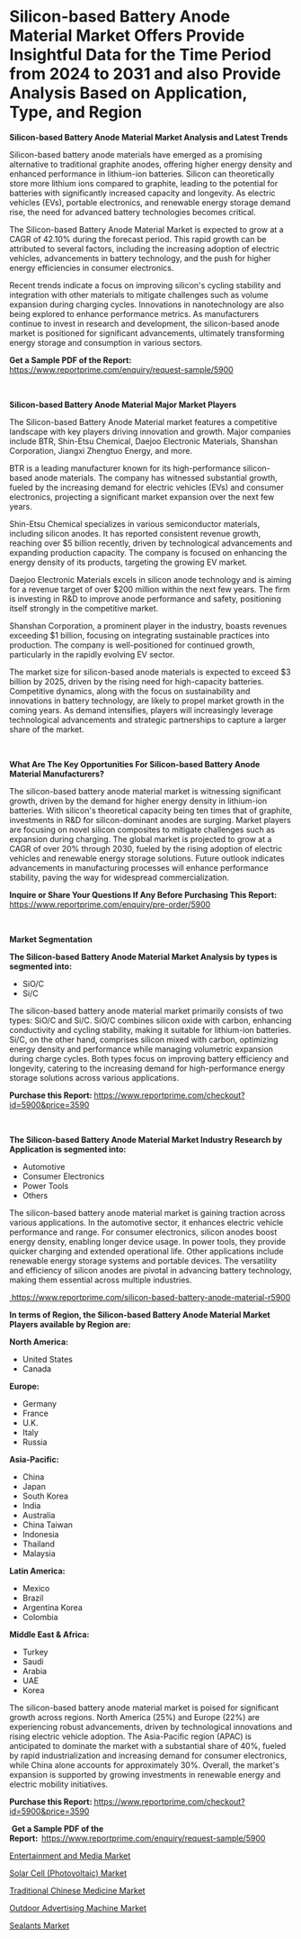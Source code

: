 <p><h1>Silicon-based Battery Anode Material Market Offers Provide Insightful Data for the Time Period from 2024 to 2031 and also Provide Analysis Based on Application, Type, and Region</h1></p><p><strong>Silicon-based Battery Anode Material Market Analysis and Latest Trends</strong></p>
<p><p>Silicon-based battery anode materials have emerged as a promising alternative to traditional graphite anodes, offering higher energy density and enhanced performance in lithium-ion batteries. Silicon can theoretically store more lithium ions compared to graphite, leading to the potential for batteries with significantly increased capacity and longevity. As electric vehicles (EVs), portable electronics, and renewable energy storage demand rise, the need for advanced battery technologies becomes critical.</p><p>The Silicon-based Battery Anode Material Market is expected to grow at a CAGR of 42.10% during the forecast period. This rapid growth can be attributed to several factors, including the increasing adoption of electric vehicles, advancements in battery technology, and the push for higher energy efficiencies in consumer electronics. </p><p>Recent trends indicate a focus on improving silicon's cycling stability and integration with other materials to mitigate challenges such as volume expansion during charging cycles. Innovations in nanotechnology are also being explored to enhance performance metrics. As manufacturers continue to invest in research and development, the silicon-based anode market is positioned for significant advancements, ultimately transforming energy storage and consumption in various sectors.</p></p>
<p><strong>Get a Sample PDF of the Report:&nbsp;</strong> <a href="https://www.reportprime.com/enquiry/request-sample/5900?utm_campaign=115&utm_medium=2&utm_source=Github&utm_content=ia&utm_term=15112024&utm_id=silicon-based-battery-anode-material">https://www.reportprime.com/enquiry/request-sample/5900</a></p>
<p>&nbsp;</p>
<p><strong>Silicon-based Battery Anode Material Major Market Players</strong></p>
<p><p>The Silicon-based Battery Anode Material market features a competitive landscape with key players driving innovation and growth. Major companies include BTR, Shin-Etsu Chemical, Daejoo Electronic Materials, Shanshan Corporation, Jiangxi Zhengtuo Energy, and more.</p><p>BTR is a leading manufacturer known for its high-performance silicon-based anode materials. The company has witnessed substantial growth, fueled by the increasing demand for electric vehicles (EVs) and consumer electronics, projecting a significant market expansion over the next few years.</p><p>Shin-Etsu Chemical specializes in various semiconductor materials, including silicon anodes. It has reported consistent revenue growth, reaching over $5 billion recently, driven by technological advancements and expanding production capacity. The company is focused on enhancing the energy density of its products, targeting the growing EV market.</p><p>Daejoo Electronic Materials excels in silicon anode technology and is aiming for a revenue target of over $200 million within the next few years. The firm is investing in R&D to improve anode performance and safety, positioning itself strongly in the competitive market.</p><p>Shanshan Corporation, a prominent player in the industry, boasts revenues exceeding $1 billion, focusing on integrating sustainable practices into production. The company is well-positioned for continued growth, particularly in the rapidly evolving EV sector.</p><p>The market size for silicon-based anode materials is expected to exceed $3 billion by 2025, driven by the rising need for high-capacity batteries. Competitive dynamics, along with the focus on sustainability and innovations in battery technology, are likely to propel market growth in the coming years. As demand intensifies, players will increasingly leverage technological advancements and strategic partnerships to capture a larger share of the market.</p></p>
<p>&nbsp;</p>
<p><strong>What Are The Key Opportunities For Silicon-based Battery Anode Material Manufacturers?</strong></p>
<p><p>The silicon-based battery anode material market is witnessing significant growth, driven by the demand for higher energy density in lithium-ion batteries. With silicon's theoretical capacity being ten times that of graphite, investments in R&D for silicon-dominant anodes are surging. Market players are focusing on novel silicon composites to mitigate challenges such as expansion during charging. The global market is projected to grow at a CAGR of over 20% through 2030, fueled by the rising adoption of electric vehicles and renewable energy storage solutions. Future outlook indicates advancements in manufacturing processes will enhance performance stability, paving the way for widespread commercialization.</p></p>
<p><strong>Inquire or Share Your Questions If Any Before Purchasing This Report:</strong> <a href="https://www.reportprime.com/enquiry/pre-order/5900?utm_campaign=115&utm_medium=2&utm_source=Github&utm_content=ia&utm_term=15112024&utm_id=silicon-based-battery-anode-material">https://www.reportprime.com/enquiry/pre-order/5900</a></p>
<p>&nbsp;</p>
<p><strong>Market Segmentation</strong></p>
<p><strong>The Silicon-based Battery Anode Material Market Analysis by types is segmented into:</strong></p>
<p><ul><li>SiO/C</li><li>Si/C</li></ul></p>
<p><p>The silicon-based battery anode material market primarily consists of two types: SiO/C and Si/C. SiO/C combines silicon oxide with carbon, enhancing conductivity and cycling stability, making it suitable for lithium-ion batteries. Si/C, on the other hand, comprises silicon mixed with carbon, optimizing energy density and performance while managing volumetric expansion during charge cycles. Both types focus on improving battery efficiency and longevity, catering to the increasing demand for high-performance energy storage solutions across various applications.</p></p>
<p><strong>Purchase this Report:&nbsp;</strong><a href="https://www.reportprime.com/checkout?id=5900&price=3590&utm_campaign=115&utm_medium=2&utm_source=Github&utm_content=ia&utm_term=15112024&utm_id=silicon-based-battery-anode-material">https://www.reportprime.com/checkout?id=5900&price=3590</a></p>
<p>&nbsp;</p>
<p><strong>The Silicon-based Battery Anode Material Market Industry Research by Application is segmented into:</strong></p>
<p><ul><li>Automotive</li><li>Consumer Electronics</li><li>Power Tools</li><li>Others</li></ul></p>
<p><p>The silicon-based battery anode material market is gaining traction across various applications. In the automotive sector, it enhances electric vehicle performance and range. For consumer electronics, silicon anodes boost energy density, enabling longer device usage. In power tools, they provide quicker charging and extended operational life. Other applications include renewable energy storage systems and portable devices. The versatility and efficiency of silicon anodes are pivotal in advancing battery technology, making them essential across multiple industries.</p></p>
<p><a href="https://www.reportprime.com/silicon-based-battery-anode-material-r5900?utm_campaign=115&utm_medium=2&utm_source=Github&utm_content=ia&utm_term=15112024&utm_id=silicon-based-battery-anode-material">&nbsp;https://www.reportprime.com/silicon-based-battery-anode-material-r5900</a></p>
<p><strong>In terms of Region, the Silicon-based Battery Anode Material Market Players available by Region are:</strong></p>
<p>
    <p> <strong> North America: </strong>
        <ul>
            <li>United States</li>
            <li>Canada</li>
        </ul>
        </p> 
    <p> <strong> Europe: </strong>
        <ul>
            <li>Germany</li>
            <li>France</li>
            <li>U.K.</li>
            <li>Italy</li>
            <li>Russia</li>
        </ul>
        </p> 
    <p> <strong> Asia-Pacific: </strong>
        <ul>
            <li>China</li>
            <li>Japan</li>
            <li>South Korea</li>
            <li>India</li>
            <li>Australia</li>
            <li>China Taiwan</li>
            <li>Indonesia</li>
            <li>Thailand</li>
            <li>Malaysia</li>
        </ul>
        </p> 
    <p> <strong> Latin America: </strong>
        <ul>
            <li>Mexico</li>
            <li>Brazil</li>
            <li>Argentina Korea</li>
            <li>Colombia</li>
        </ul>
        </p> 
    <p> <strong> Middle East & Africa: </strong>
        <ul>
            <li>Turkey</li>
            <li>Saudi</li>
            <li>Arabia</li>
            <li>UAE</li>
            <li>Korea</li>
        </ul>
    </p>
    </p>
<p><p>The silicon-based battery anode material market is poised for significant growth across regions. North America (25%) and Europe (22%) are experiencing robust advancements, driven by technological innovations and rising electric vehicle adoption. The Asia-Pacific region (APAC) is anticipated to dominate the market with a substantial share of 40%, fueled by rapid industrialization and increasing demand for consumer electronics, while China alone accounts for approximately 30%. Overall, the market's expansion is supported by growing investments in renewable energy and electric mobility initiatives.</p></p>
<p><strong>Purchase this Report: </strong><a href="https://www.reportprime.com/checkout?id=5900&price=3590&utm_campaign=115&utm_medium=2&utm_source=Github&utm_content=ia&utm_term=15112024&utm_id=silicon-based-battery-anode-material">https://www.reportprime.com/checkout?id=5900&price=3590</a></p>
<p>&nbsp;<strong>Get a Sample PDF of the Report:&nbsp;&nbsp;</strong><a href="https://www.reportprime.com/enquiry/request-sample/5900?utm_campaign=115&utm_medium=2&utm_source=Github&utm_content=ia&utm_term=15112024&utm_id=silicon-based-battery-anode-material">https://www.reportprime.com/enquiry/request-sample/5900</a></p>
<p><strong></strong></p>
<p><p><a href="https://issuu.com/reportprime-2/docs/entertainment-and-media-market-size_3ad8c13414d4dc?utm_campaign=115&utm_medium=2&utm_source=Github&utm_content=ia&utm_term=15112024&utm_id=silicon-based-battery-anode-material">Entertainment and Media Market</a></p><p><a href="https://github.com/MonroeBullock54/Market-Research-Report-List-1/blob/main/solar-cell-photovoltaic-market.md?utm_campaign=115&utm_medium=2&utm_source=Github&utm_content=ia&utm_term=15112024&utm_id=silicon-based-battery-anode-material">Solar Cell (Photovoltaic) Market</a></p><p><a href="https://issuu.com/reportprime-2/docs/traditional-chinese-medicine-market_7fe0b28cf60316?utm_campaign=115&utm_medium=2&utm_source=Github&utm_content=ia&utm_term=15112024&utm_id=silicon-based-battery-anode-material">Traditional Chinese Medicine Market</a></p><p><a href="https://www.linkedin.com/pulse/emerging-trends-outdoor-advertising-machine-market-global-outlook-pw5tc?utm_campaign=115&utm_medium=2&utm_source=Github&utm_content=ia&utm_term=15112024&utm_id=silicon-based-battery-anode-material">Outdoor Advertising Machine Market</a></p><p><a href="https://www.linkedin.com/pulse/sealants-market-essentials-key-players-demand-drivers-mylyc?utm_campaign=115&utm_medium=2&utm_source=Github&utm_content=ia&utm_term=15112024&utm_id=silicon-based-battery-anode-material">Sealants Market</a></p></p>